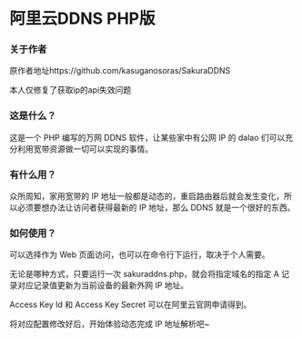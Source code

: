 # 阿里云DDNS PHP版

<h3>关于作者</h3>
<p>原作者地址https://github.com/kasuganosoras/SakuraDDNS</p>
<p>本人仅修复了获取ip的api失效问题</p>
<h3>这是什么？</h3>
<p>这是一个 PHP 编写的万网 DDNS 软件，让某些家中有公网 IP 的 dalao 们可以充分利用宽带资源做一切可以实现的事情。</p>

<h3>有什么用？</h3>
<p>众所周知，家用宽带的 IP 地址一般都是动态的，重启路由器后就会发生变化，所以必须要想办法让访问者获得最新的 IP 地址，那么 DDNS 就是一个很好的东西。</p>

<h3>如何使用？</h3>
<p>可以选择作为 Web 页面访问，也可以在命令行下运行，取决于个人需要。</p>
<p>无论是哪种方式，只要运行一次 sakuraddns.php，就会将指定域名的指定 A 记录对应记录值更新为当前设备的最新外网 IP 地址。</p>
<p>Access Key Id 和 Access Key Secret 可以在阿里云官网申请得到。</p>
<p>将对应配置修改好后，开始体验动态完成 IP 地址解析吧~</p>
